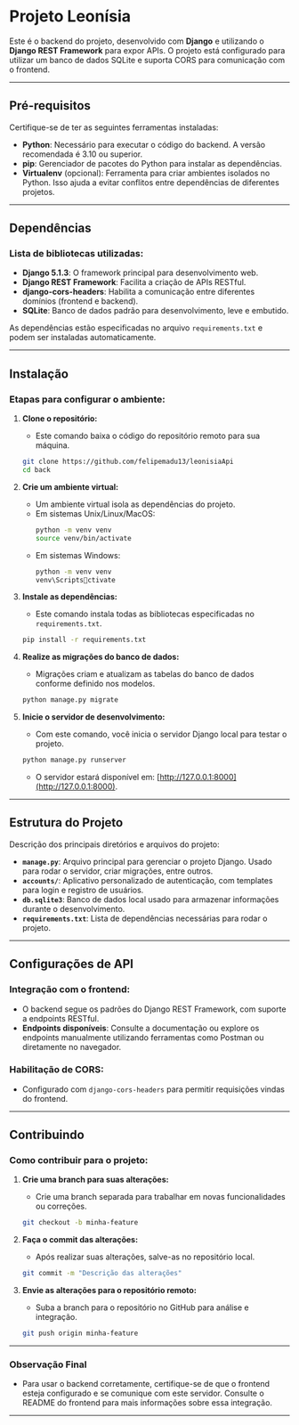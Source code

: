
# Projeto Leonísia

Este é o backend do projeto, desenvolvido com **Django** e utilizando o **Django REST Framework** para expor APIs. O projeto está configurado para utilizar um banco de dados SQLite e suporta CORS para comunicação com o frontend.

---

## Pré-requisitos

Certifique-se de ter as seguintes ferramentas instaladas:

- **Python**: Necessário para executar o código do backend. A versão recomendada é 3.10 ou superior.
- **pip**: Gerenciador de pacotes do Python para instalar as dependências.
- **Virtualenv** (opcional): Ferramenta para criar ambientes isolados no Python. Isso ajuda a evitar conflitos entre dependências de diferentes projetos.

---

## Dependências

### Lista de bibliotecas utilizadas:
- **Django 5.1.3**: O framework principal para desenvolvimento web.
- **Django REST Framework**: Facilita a criação de APIs RESTful.
- **django-cors-headers**: Habilita a comunicação entre diferentes domínios (frontend e backend).
- **SQLite**: Banco de dados padrão para desenvolvimento, leve e embutido.

As dependências estão especificadas no arquivo `requirements.txt` e podem ser instaladas automaticamente.

---

## Instalação

### Etapas para configurar o ambiente:

1. **Clone o repositório:**
   - Este comando baixa o código do repositório remoto para sua máquina.
   ```bash
   git clone https://github.com/felipemadu13/leonisiaApi
   cd back
   ```

2. **Crie um ambiente virtual:**
   - Um ambiente virtual isola as dependências do projeto.
   - Em sistemas Unix/Linux/MacOS:
     ```bash
     python -m venv venv
     source venv/bin/activate
     ```
   - Em sistemas Windows:
     ```bash
     python -m venv venv
     venv\Scriptsctivate
     ```

3. **Instale as dependências:**
   - Este comando instala todas as bibliotecas especificadas no `requirements.txt`.
   ```bash
   pip install -r requirements.txt
   ```

4. **Realize as migrações do banco de dados:**
   - Migrações criam e atualizam as tabelas do banco de dados conforme definido nos modelos.
   ```bash
   python manage.py migrate
   ```

5. **Inicie o servidor de desenvolvimento:**
   - Com este comando, você inicia o servidor Django local para testar o projeto.
   ```bash
   python manage.py runserver
   ```

   - O servidor estará disponível em: [http://127.0.0.1:8000](http://127.0.0.1:8000).

---

## Estrutura do Projeto

Descrição dos principais diretórios e arquivos do projeto:

- **`manage.py`**: Arquivo principal para gerenciar o projeto Django. Usado para rodar o servidor, criar migrações, entre outros.
- **`accounts/`**: Aplicativo personalizado de autenticação, com templates para login e registro de usuários.
- **`db.sqlite3`**: Banco de dados local usado para armazenar informações durante o desenvolvimento.
- **`requirements.txt`**: Lista de dependências necessárias para rodar o projeto.

---

## Configurações de API

### Integração com o frontend:
- O backend segue os padrões do Django REST Framework, com suporte a endpoints RESTful.
- **Endpoints disponíveis**: Consulte a documentação ou explore os endpoints manualmente utilizando ferramentas como Postman ou diretamente no navegador.

### Habilitação de CORS:
- Configurado com `django-cors-headers` para permitir requisições vindas do frontend.

---

## Contribuindo

### Como contribuir para o projeto:

1. **Crie uma branch para suas alterações:**
   - Crie uma branch separada para trabalhar em novas funcionalidades ou correções.
   ```bash
   git checkout -b minha-feature
   ```

2. **Faça o commit das alterações:**
   - Após realizar suas alterações, salve-as no repositório local.
   ```bash
   git commit -m "Descrição das alterações"
   ```

3. **Envie as alterações para o repositório remoto:**
   - Suba a branch para o repositório no GitHub para análise e integração.
   ```bash
   git push origin minha-feature
   ```

---

### Observação Final

- Para usar o backend corretamente, certifique-se de que o frontend esteja configurado e se comunique com este servidor. Consulte o README do frontend para mais informações sobre essa integração.

---